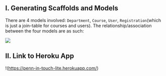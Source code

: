 ## I. Generating Scaffolds and Models
There are 4 models involved: `Department`, `Course`, `User`, `Registration`(which is just a join-table for courses and users). The relationship/association between the four models are as such:

![](https://i.imgur.com/YwWPg0G.png)

## II. Link to Heroku App
!(https://penn-in-touch-lite.herokuapp.com/)

